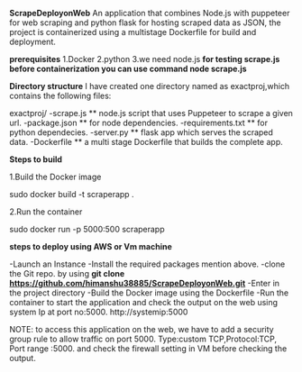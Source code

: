 **ScrapeDeployonWeb**
An application that combines Node.js with puppeteer for web scraping and python flask for hosting scraped data as JSON, the project is containerized using a multistage Dockerfile for build and deployment.

**prerequisites**
1.Docker
2.python
3.we need node.js **for testing scrape.js before containerization you can use command node scrape.js** 

**Directory structure**
I have created one directory named as exactproj,which contains the following files:

exactproj/ 
-scrape.js   ** node.js script that uses Puppeteer to scrape a given url.
-package.json ** for node dependencies.
-requirements.txt ** for python dependecies.
-server.py ** flask app which serves the scraped data.
-Dockerfile ** a multi stage Dockerfile that builds the complete app.

**Steps to build**

1.Build the Docker image

sudo docker build -t scraperapp . 

2.Run the container

sudo docker run -p 5000:500 scraperapp

**steps to deploy using AWS or Vm machine**

-Launch an Instance 
-Install the required packages mention above.
-clone the Git repo. 
by using **git clone https://github.com/himanshu38885/ScrapeDeployonWeb.git**
-Enter in the project directory 
-Build the Docker image using the Dockerfile
-Run the container to start the application and check the output on the web using system Ip at port no:5000.
http://systemip:5000

NOTE: to access this application on the web, we have to add a security group rule to allow traffic on port 5000.
Type:custom TCP,Protocol:TCP, Port range :5000. and check the firewall setting in VM before checking the output.
